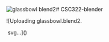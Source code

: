 ![glassbowl blend2](https://github.com/INGRAMA54/CSC322-blender/assets/124107393/93cdaf41-0a0c-4b2e-a95e-2038aca3e487)# CSC322-blender



![Uploading glassbowl.blend2.<?xml version="1.0" encoding="UTF-8"?>
<!-- Generator: Blender, SVG Export for Grease Pencil - v1.0 -->
<!DOCTYPE svg PUBLIC "-//W3C//DTD SVG 1.1//EN" "http://www.w3.org/Graphics/SVG/1.1/DTD/svg11.dtd">
<svg version="1.0" x="0px" y="0px" xmlns="http://www.w3.org/2000/svg" width="-2147483648px" height="-2147483648px" viewBox="0 0 -2147483648 -2147483648" />
svg…]()

